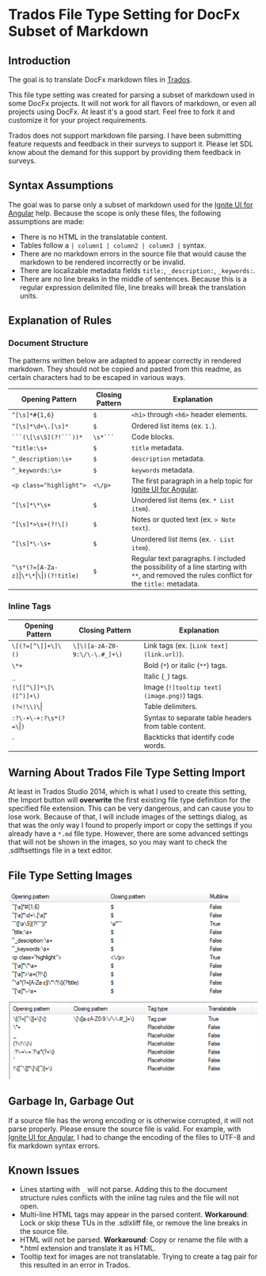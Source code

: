 ﻿# Trados File Type Setting for DocFx Subset of Markdown

## Introduction

The goal is to translate DocFx markdown files in [Trados](https://www.sdltrados.com/).

This file type setting was created for parsing a subset of markdown used in some DocFx projects.  It will not work for all flavors of markdown, or even all projects using DocFx.  At least it's a good start.  Feel free to fork it and customize it for your project requirements.

Trados does not support markdown file parsing.  I have been submitting feature requests and feedback in their surveys to support it.  Please let SDL know about the demand for this support by providing them feedback in surveys.

## Syntax Assumptions

The goal was to parse only a subset of markdown used for the [Ignite UI for Angular](https://github.com/IgniteUI/igniteui-docfx) help.  Because the scope is only these files, the following assumptions are made:

* There is no HTML in the translatable content.
* Tables follow a `| column1 | column2 | column3 |` syntax.
* There are no markdown errors in the source file that would cause the markdown to be rendered incorrectly or be invalid.
* There are localizable metadata fields `title:`, `_description:`, `_keywords:`.
* There are no line breaks in the middle of sentences.  Because this is a regular expression delimited file, line breaks will break the translation units.

## Explanation of Rules

### Document Structure

The patterns written below are adapted to appear correctly in rendered markdown.  They should not be copied and pasted from this readme, as certain characters had to be escaped in various ways.

| Opening Pattern  | Closing Pattern | Explanation |
| ----- | ----- | ----- |
| `^[\s]*#{1,6}` | `$` | `<h1>` through `<h6>` header elements. |
| `^[\s]*\d+\.[\s]*` | `$` | Ordered list items (ex. `1.`). |
| `` ```(\[\s\S](?!```))* `` | `` \s*``` `` | Code blocks. |
| `^title:\s+` | `$` | `title` metadata. |
| `^_description:\s+` | `$` | `description` metadata. |
| `^_keywords:\s+` | `$` | `keywords` metadata. |
| `<p class="highlight">` | `<\/p>` | The first paragraph in a help topic for [Ignite UI for Angular](https://github.com/IgniteUI/igniteui-docfx). |
| `^[\s]*\*\s+` | `$` | Unordered list items (ex. `* List item`). |
| `^[\s]*>\s+(?!\[)` | `$` | Notes or quoted text (ex. `> Note text`). |
| `^[\s]*\-\s+` | `$` | Unordered list items (ex. `- List item`). |
| `^\s*(?=[A-Za-z]`&#x7c;`\*\*`&#x7c;`\`&#x7c;`)(?!title)` | `$` | Regular text paragraphs.  I included the possibility of a line starting with `**`, and removed the rules conflict for the `title:` metadata. |

### Inline Tags

| Opening Pattern  | Closing Pattern | Explanation |
| ----- | ----- | ----- |
| `\[(?=[^\]]+\]\()` | `\]\([a-zA-Z0-9:\/\-\.#_]+\)` | Link tags (ex. `[Link text](link.url)`). |
| `\*+` |  | Bold (`*`) or italic (`**`) tags. |
| `_` |  | Italic (`_`) tags. |
| `!\[[^\]]*\]\([^)]+\)` |  | Image (`![tooltip text](image.png)`) tags. |
| `(?<!\\)\`&#x7c; |  | Table delimiters. |
| `:?\-+\-+:?\s*(?=\`&#x7c;`)` |  | Syntax to separate table headers from table content. |
| `` ` `` |  | Backticks that identify code words. |

## Warning About Trados File Type Setting Import

At least in Trados Studio 2014, which is what I used to create this setting, the Import button will **overwrite** the first existing file type definition for the specified file extension.  This can be very dangerous, and can cause you to lose work.  Because of that, I will include images of the settings dialog, as that was the only way I found to properly import or copy the settings if you already have a `*.md` file type.  However, there are some advanced settings that will not be shown in the images, so you may want to check the .sdlftsettings file in a text editor.

## File Type Setting Images

![Document Structure Screenshot](images/document-structure.png)
![Inline Tags Screenshot](images/inline-tags.png)

## Garbage In, Garbage Out

If a source file has the wrong encoding or is otherwise corrupted, it will not parse properly.  Please ensure the source file is valid.  For example, with [Ignite UI for Angular](https://github.com/IgniteUI/igniteui-docfx), I had to change the encoding of the files to UTF-8 and fix markdown syntax errors.

## Known Issues

* Lines starting with `_` will not parse.  Adding this to the document structure rules conflicts with the inline tag rules and the file will not open.
* Multi-line HTML tags may appear in the parsed content.  **Workaround**: Lock or skip these TUs in the .sdlxliff file, or remove the line breaks in the source file.
* HTML will not be parsed.  **Workaround**: Copy or rename the file with a *.html extension and translate it as HTML.
* Tooltip text for images are not translatable.  Trying to create a tag pair for this resulted in an error in Trados.